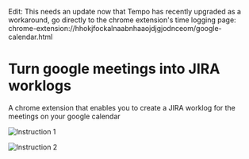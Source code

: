 Edit: This needs an update now that Tempo has recently upgraded
as a workaround, go directly to the chrome extension's time logging page: chrome-extension://hhokjfockalnaabnhaaojdjgjodnceom/google-calendar.html

Turn google meetings into JIRA worklogs
===========
A chrome extension that enables you to create a JIRA worklog for the meetings on your google calendar

![Instruction 1](https://lh3.googleusercontent.com/ZhfiKDYZGszJfyAe09MeZufdHdlZL5Ga2CwtCOYF6WnOtRRTj4zGa8lwYNL9qhzcIZ_mjBWDWQ=s1280-h800-e365-rw)

![Instruction 2](https://lh3.googleusercontent.com/1kLBHETg28O4Vi9hQmeXOFbxPT794PrGLq1gDy5tIsk7L7WapKuUinhs8wclrouvrRdoPJDbEUk=s1280-h800-e365-rw)
